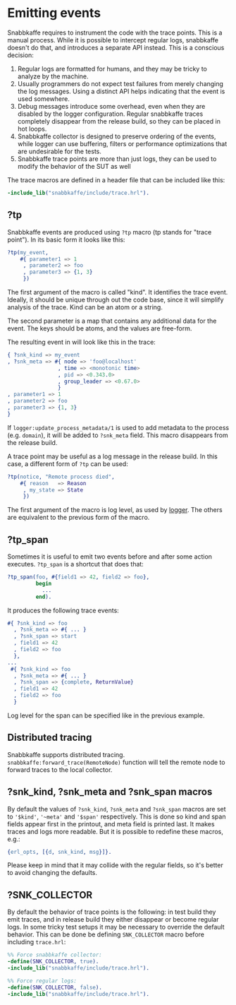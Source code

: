# Emitting events

Snabbkaffe requires to instrument the code with the trace points.
This is a manual process.
While it is possible to intercept regular logs, snabbkaffe doesn't do that, and introduces a separate API instead.
This is a conscious decision:

1. Regular logs are formatted for humans, and they may be tricky to analyze by the machine.
1. Usually programmers do not expect test failures from merely changing the log messages.
   Using a distinct API helps indicating that the event is used somewhere.
1. Debug messages introduce some overhead, even when they are disabled by the logger configuration.
   Regular snabbkaffe traces completely disappear from the release build, so they can be placed in hot loops.
1. Snabbkaffe collector is designed to preserve ordering of the events,
   while logger can use buffering, filters or performance optimizations that are undesirable for the tests.
1. Snabbkaffe trace points are more than just logs, they can be used to modify the behavior of the SUT as well

The trace macros are defined in a header file that can be included like this:

```erlang
-include_lib("snabbkaffe/include/trace.hrl").
```

## ?tp

Snabbkaffe events are produced using `?tp` macro (tp stands for "trace point").
In its basic form it looks like this:

```erlang
?tp(my_event,
    #{ parameter1 => 1
     , parameter2 => foo
     , parameter3 => {1, 3}
     })
```

The first argument of the macro is called "kind".
It identifies the trace event.
Ideally, it should be unique through out the code base, since it will simplify analysis of the trace.
Kind can be an atom or a string.

The second parameter is a map that contains any additional data for the event.
The keys should be atoms, and the values are free-form.

The resulting event in will look like this in the trace:
```erlang
{ ?snk_kind => my_event
, ?snk_meta => #{ node => 'foo@localhost'
                , time => <monotonic time>
                , pid => <0.343.0>
                , group_leader => <0.67.0>
                }
, parameter1 => 1
, parameter2 => foo
, parameter3 => {1, 3}
}
```
If `logger:update_process_metadata/1` is used to add metadata to the process (e.g. `domain`), it will be added to `?snk_meta` field.
This macro disappears from the release build.

A trace point may be useful as a log message in the release build.
In this case, a different form of `?tp` can be used:

```erlang
?tp(notice, "Remote process died",
    #{ reason   => Reason
     , my_state => State
     })
```

The first argument of the macro is log level, as used by [logger](https://www.erlang.org/doc/man/logger.html#type-level).
The others are equivalent to the previous form of the macro.

## ?tp_span

Sometimes it is useful to emit two events before and after some action executes.
`?tp_span` is a shortcut that does that:

```erlang
?tp_span(foo, #{field1 => 42, field2 => foo},
         begin
           ...
         end).
```

It produces the following trace events:

```erlang
#{ ?snk_kind => foo
  , ?snk_meta => #{ ... }
  , ?snk_span => start
  , field1 => 42
  , field2 => foo
  },
...
 #{ ?snk_kind => foo
  , ?snk_meta => #{ ... }
  , ?snk_span => {complete, ReturnValue}
  , field1 => 42
  , field2 => foo
  }
```

Log level for the span can be specified like in the previous example.

## Distributed tracing

Snabbkaffe supports distributed tracing.
`snabbkaffe:forward_trace(RemoteNode)` function will tell the remote node to forward traces to the local collector.

## ?snk_kind, ?snk_meta and ?snk_span macros

By default the values of `?snk_kind`, `?snk_meta` and `?snk_span` macros are set to `'$kind'`, `'~meta'` and `'$span'` respectively.
This is done so kind and span fields appear first in the printout, and meta field is printed last.
It makes traces and logs more readable.
But it is possible to redefine these macros, e.g.:

```erlang
{erl_opts, [{d, snk_kind, msg}]}.
```

Please keep in mind that it may collide with the regular fields, so it's better to avoid changing the defaults.

## ?SNK_COLLECTOR

By default the behavior of trace points is the following: in test build they emit traces, and in release build they either disappear or become regular logs.
In some tricky test setups it may be necessary to override the default behavior.
This can be done be defining `SNK_COLLECTOR` macro before including `trace.hrl`:

```erlang
%% Force snabbkaffe collector:
-define(SNK_COLLECTOR, true).
-include_lib("snabbkaffe/include/trace.hrl").
```

```erlang
%% Force regular logs:
-define(SNK_COLLECTOR, false).
-include_lib("snabbkaffe/include/trace.hrl").
```
